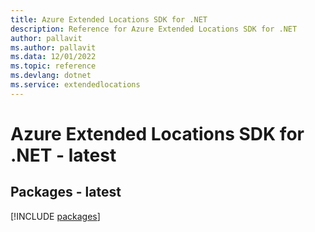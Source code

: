 ```yaml
---
title: Azure Extended Locations SDK for .NET
description: Reference for Azure Extended Locations SDK for .NET
author: pallavit
ms.author: pallavit
ms.data: 12/01/2022
ms.topic: reference
ms.devlang: dotnet
ms.service: extendedlocations
---
```

# Azure Extended Locations SDK for .NET - latest
## Packages - latest
[!INCLUDE [packages](extended-locations-index.md)]